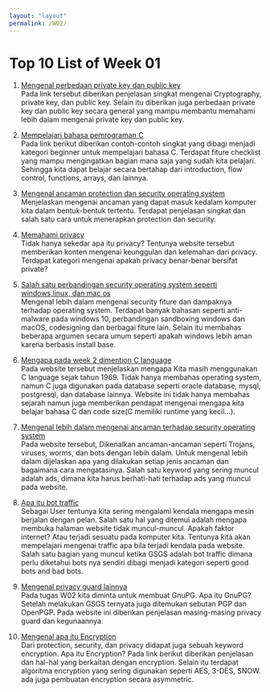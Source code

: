 ```yaml
---
layout: "layout"
permalink: /W02/
---
```


# Top 10 List of Week 01

1. [Mengenal perbedaan private key dan public key](https://www.geeksforgeeks.org/difference-between-private-key-and-public-key/)<br>
Pada link tersebut diberikan penjelasan singkat mengenai Cryptography, private key, dan public key. Selain itu diberikan juga perbedaan private key dan public key secara general yang mampu membantu memahami lebih dalam mengenai private key dan public key.

2. [Mempelajari bahasa pemrograman C](https://www.programiz.com/c-programming)<br>
Pada link berikut diberikan contoh-contoh singkat yang dibagi menjadi kategori beginner untuk mempelajari bahasa C. Terdapat fiture checklist yang mampu mengingatkan bagian mana saja yang sudah kita pelajari. Sehingga kita dapat belajar secara bertahap dari introduction, flow control, functions, arrays, dan lainnya.

3. [Mengenal ancaman protection dan security operating system](https://www.tutorialspoint.com/Protection-and-Security-in-Operating-System)<br>
Menjelaskan mengenai ancaman yang dapat masuk kedalam komputer kita dalam bentuk-bentuk tertentu. Terdapat penjelasan singkat dan salah satu cara untuk menerapkan protection dan security.

4. [Memahami privacy](https://choosetoencrypt.com/privacy/what-is-privacy-protection/)<br>
Tidak hanya sekedar apa itu privacy? Tentunya website tersebut memberikan konten mengenai keunggulan dan kelemahan dari privacy. Terdapat kategori mengenai apakah privacy benar-benar bersifat private?

5. [Salah satu perbandingan security operating system seperti windows,linux, dan mac os](https://www.sentinelone.com/blog/which-is-more-secure-windows-linux-or-macos/?utm_adgroup=110828305610&utm_type=b&utm_target=dsa-19959388920&utm_device=c&utm_medium=cpc&utm_source=google&utm_campaign=11908942032&utm_content=488222843747&utm_term=&hsa_mt=b&hsa_net=adwords&hsa_ver=3&hsa_kw=&hsa_acc=1330105940&hsa_grp=110828305610&hsa_tgt=dsa-19959388920&hsa_src=g&hsa_ad=488222843747&hsa_cam=11908942032&https://www.sentinelone.com/blog/which-is-more-secure-windows-linux-or-macos/&_bt=488222843747&_bk=&_bm=b&_bn=g&_bg=110828305610&gclid=CjwKCAiAhbeCBhBcEiwAkv2cYwqR6UNg4zmE-5PFH4qb99Bf8okUBq-TbDN2TWntC1X9qh_FYz18oRoCrTEQAvD_BwE)<br>
Mengenal lebih dalam mengenai security fiture dan dampaknya terhadap operating system. Terdapat banyak bahasan seperti anti-malware pada windows 10, perbandingan sandboxing windows dan macOS, codesigning dan berbagai fiture lain. Selain itu membahas beberapa argumen secara umum seperti apakah windows lebih aman karena berbasis install base.

6. [Mengapa pada week 2 dimention C language](https://www.toptal.com/c/after-all-these-years-the-world-is-still-powered-by-c-programming)<br>
Pada website tersebut menjelaskan mengapa Kita masih menggunakan C language sejak tahun 1969. Tidak hanya membahas
 operating system, namun C juga digunakan pada database seperti oracle database, mysql, postgresql, dan database lainnya. Website ini tidak hanya membahas sejarah namun juga memberikan pendapat mengenai mengapa kita belajar bahasa C dan code size(C memiliki runtime yang kecil...).
 
7. [Mengenal lebih dalam mengenai ancaman terhadap security operating system](https://www.clickcease.com/blog/trojans-viruses-worms-bots-whats-the-difference/)<br>
Pada website tersebut, Dikenalkan ancaman-ancaman seperti Trojans, viruses, worms, dan bots dengan lebih dalam. Untuk mengenal lebih dalam dijelaskan apa yang dilakukan setiap jenis ancaman dan bagaimana cara mengatasinya. Salah satu keyword yang sering muncul adalah ads, dimana kita harus berhati-hati terhadap ads yang muncul pada website.

8. [Apa itu bot traffic](https://www.clickcease.com/blog/what-is-bot-traffic/)<br>
Sebagai User tentunya kita sering mengalami kendala mengapa mesin berjalan dengan pelan. Salah satu hal yang ditemui adalah mengapa membuka halaman website tidak muncul-muncul. Apakah faktor internet? Atau terjadi sesuatu pada komputer kita. Tentunya kita akan mempelajari mengenai traffic apa bila terjadi kendala pada website. 
Salah satu bagian yang muncul ketika GSGS adalah bot traffic dimana perlu diketahui bots nya sendiri dibagi menjadi kategori seperti good bots and bad bots.


9. [Mengenal privacy guard lainnya](https://blog.ipswitch.com/the-difference-between-pgp-openpgp-and-gnupg-encryption)<br>
Pada tugas W02 kita diminta untuk membuat GnuPG. Apa itu GnuPG? Setelah melakukan GSGS ternyata juga ditemukan sebutan PGP dan OpenPGP. Pada website ini diberikan penjelasan masing-masing privacy guard dan kegunaannya.

10. [Mengenal apa itu Encryption](https://www.cloudflare.com/learning/ssl/what-is-encryption/)<br>
Dari protection, security, dan privacy didapat juga sebuah keyword encryption. Apa itu Encryption? Pada link berikut diberikan penjelasan dan hal-hal yang berkaitan dengan encryption. Selain itu terdapat algoritma encryption yang sering digunakan seperti AES, 3-DES, SNOW. ada juga pembuatan encryption secara asymmetric.
